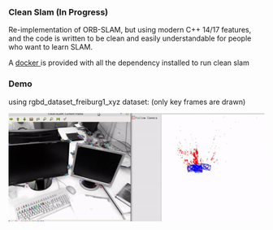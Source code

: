 ### Clean Slam (In Progress)
Re-implementation of ORB-SLAM, but using modern C++ 14/17 features, and the code is written to be clean and easily understandable for people who want to learn SLAM.

A [docker ](https://github.com/xeonqq/slam_docker) is provided with all the dependency installed to run clean slam 

### Demo
using rgbd_dataset_freiburg1_xyz dataset: (only key frames are drawn)

![](pics/demo.gif)
